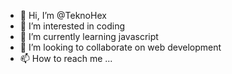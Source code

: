 - 👋 Hi, I’m @TeknoHex
- 👀 I’m interested in coding
- 🌱 I’m currently learning javascript
- 💞️ I’m looking to collaborate on web development 
- 📫 How to reach me ...

<!---
TeknoHex/TeknoHex is a ✨ special ✨ repository because its `README.md` (this file) appears on your GitHub profile.
You can click the Preview link to take a look at your changes.
--->
